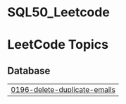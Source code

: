 # SQL50_Leetcode

<!---LeetCode Topics Start-->
# LeetCode Topics
## Database
|  |
| ------- |
| [0196-delete-duplicate-emails](https://github.com/rabbiya987/SQL50_Leetcode/tree/master/0196-delete-duplicate-emails) |
<!---LeetCode Topics End-->
